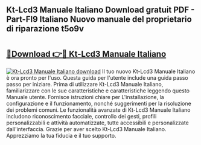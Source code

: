 ## Kt-Lcd3 Manuale Italiano Download gratuit PDF - Part-Fl9 Italiano Nuovo manuale del proprietario di riparazione t5o9v

# <h2><a href="http://dffyho.blite.top/?on=Kt-Lcd3+Manuale+Italiano">🔗Download 👉🔴 Kt-Lcd3 Manuale Italiano</a></h2>

[![Kt-Lcd3 Manuale Italiano download](https://i.imgur.com/lujVjoI.png)](http://dffyho.blite.top/?on=Kt-Lcd3+Manuale+Italiano)
Il tuo nuovo Kt-Lcd3 Manuale Italiano è ora pronto per l'uso. Questa guida per l'utente include una guida passo passo per iniziare. Prima di utilizzare Kt-Lcd3 Manuale Italiano, familiarizzare con le sue caratteristiche e caratteristiche leggendo questo Manuale utente. Fornisce istruzioni chiare per L'installazione, la configurazione e il funzionamento, nonché suggerimenti per la risoluzione dei problemi comuni. Le funzionalità avanzate di Kt-Lcd3 Manuale Italiano includono riconoscimento facciale, controllo dei gesti, profili personalizzabili e attività automatizzate, tutte accessibili e personalizzate dall'interfaccia. Grazie per aver scelto Kt-Lcd3 Manuale Italiano. Apprezziamo la tua fiducia e il tuo supporto.
